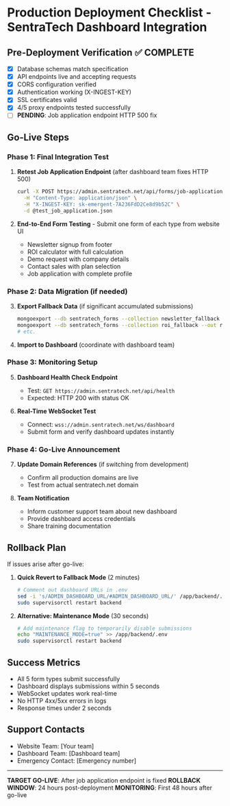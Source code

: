 # Production Deployment Checklist - SentraTech Dashboard Integration

## Pre-Deployment Verification ✅ COMPLETE
- [x] Database schemas match specification
- [x] API endpoints live and accepting requests  
- [x] CORS configuration verified
- [x] Authentication working (X-INGEST-KEY)
- [x] SSL certificates valid
- [x] 4/5 proxy endpoints tested successfully
- [ ] **PENDING**: Job application endpoint HTTP 500 fix

## Go-Live Steps

### Phase 1: Final Integration Test
1. **Retest Job Application Endpoint** (after dashboard team fixes HTTP 500)
   ```bash
   curl -X POST https://admin.sentratech.net/api/forms/job-application \
     -H "Content-Type: application/json" \
     -H "X-INGEST-KEY: sk-emergent-7A236FdD2Ce8d9b52C" \
     -d @test_job_application.json
   ```

2. **End-to-End Form Testing** - Submit one form of each type from website UI
   - Newsletter signup from footer
   - ROI calculator with full calculation
   - Demo request with company details
   - Contact sales with plan selection
   - Job application with complete profile

### Phase 2: Data Migration (if needed)
3. **Export Fallback Data** (if significant accumulated submissions)
   ```bash
   mongoexport --db sentratech_forms --collection newsletter_fallback --out newsletter_fallback.json
   mongoexport --db sentratech_forms --collection roi_fallback --out roi_fallback.json
   # etc.
   ```

4. **Import to Dashboard** (coordinate with dashboard team)

### Phase 3: Monitoring Setup
5. **Dashboard Health Check Endpoint**
   - Test: `GET https://admin.sentratech.net/api/health`
   - Expected: HTTP 200 with status OK

6. **Real-Time WebSocket Test**
   - Connect: `wss://admin.sentratech.net/ws/dashboard`
   - Submit form and verify dashboard updates instantly

### Phase 4: Go-Live Announcement
7. **Update Domain References** (if switching from development)
   - Confirm all production domains are live
   - Test from actual sentratech.net domain

8. **Team Notification**
   - Inform customer support team about new dashboard
   - Provide dashboard access credentials
   - Share training documentation

## Rollback Plan
If issues arise after go-live:

1. **Quick Revert to Fallback Mode** (2 minutes)
   ```bash
   # Comment out dashboard URLs in .env
   sed -i 's/ADMIN_DASHBOARD_URL/#ADMIN_DASHBOARD_URL/' /app/backend/.env
   sudo supervisorctl restart backend
   ```

2. **Alternative: Maintenance Mode** (30 seconds)
   ```bash
   # Add maintenance flag to temporarily disable submissions
   echo "MAINTENANCE_MODE=true" >> /app/backend/.env
   sudo supervisorctl restart backend
   ```

## Success Metrics
- All 5 form types submit successfully 
- Dashboard displays submissions within 5 seconds
- WebSocket updates work real-time
- No HTTP 4xx/5xx errors in logs
- Response times under 2 seconds

## Support Contacts
- Website Team: [Your team]
- Dashboard Team: [Dashboard team]
- Emergency Contact: [Emergency number]

---
**TARGET GO-LIVE**: After job application endpoint is fixed
**ROLLBACK WINDOW**: 24 hours post-deployment
**MONITORING**: First 48 hours after go-live